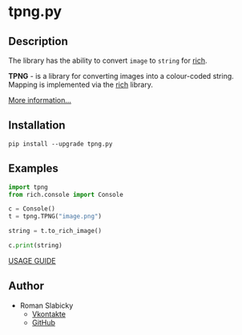 # tpng.py
## Description
The library has the ability to convert `image` to `string` for [rich](https://pypi.org/project/rich). 

**TPNG** - is a library for converting images into a colour-coded string. Mapping is implemented via the [rich](https://pypi.org/project/rich) library.

[More information...](https://github.com/romanin-rf/tpng.py)

## Installation
```
pip install --upgrade tpng.py
```

## Examples
```python
import tpng
from rich.console import Console

c = Console()
t = tpng.TPNG("image.png")

string = t.to_rich_image()

c.print(string)
```


[USAGE GUIDE](https://user-images.githubusercontent.com/60302782/235365202-fd944bbc-9605-4bc6-b596-7528ac55b9ed.webm)


## Author
- Roman Slabicky
    - [Vkontakte](https://vk.com/romanin2)
    - [GitHub](https://github.com/romanin-rf)

